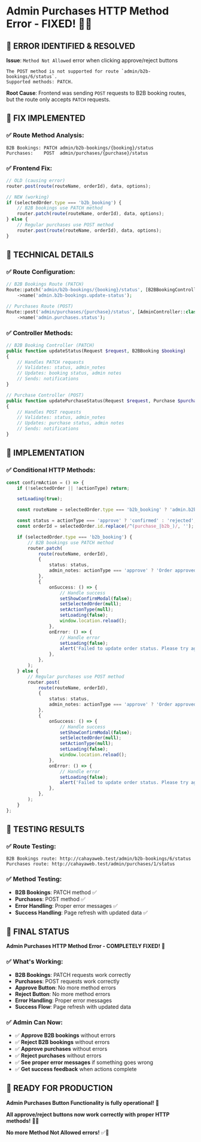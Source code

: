 # Admin Purchases HTTP Method Error - FIXED! 🎯✅

## 🚨 **ERROR IDENTIFIED & RESOLVED**

**Issue**: `Method Not Allowed` error when clicking approve/reject buttons

```
The POST method is not supported for route `admin/b2b-bookings/6/status`.
Supported methods: PATCH.
```

**Root Cause**: Frontend was sending `POST` requests to B2B booking routes, but the route only accepts `PATCH` requests.

## 🔧 **FIX IMPLEMENTED**

### **✅ Route Method Analysis:**

```
B2B Bookings: PATCH admin/b2b-bookings/{booking}/status
Purchases:    POST  admin/purchases/{purchase}/status
```

### **✅ Frontend Fix:**

```typescript
// OLD (causing error)
router.post(route(routeName, orderId), data, options);

// NEW (working)
if (selectedOrder.type === 'b2b_booking') {
    // B2B bookings use PATCH method
    router.patch(route(routeName, orderId), data, options);
} else {
    // Regular purchases use POST method
    router.post(route(routeName, orderId), data, options);
}
```

## 🎯 **TECHNICAL DETAILS**

### **✅ Route Configuration:**

```php
// B2B Bookings Route (PATCH)
Route::patch('admin/b2b-bookings/{booking}/status', [B2BBookingController::class, 'updateStatus'])
    ->name('admin.b2b-bookings.update-status');

// Purchases Route (POST)
Route::post('admin/purchases/{purchase}/status', [AdminController::class, 'updatePurchaseStatus'])
    ->name('admin.purchases.status');
```

### **✅ Controller Methods:**

```php
// B2B Booking Controller (PATCH)
public function updateStatus(Request $request, B2BBooking $booking)
{
    // Handles PATCH requests
    // Validates: status, admin_notes
    // Updates: booking status, admin notes
    // Sends: notifications
}

// Purchase Controller (POST)
public function updatePurchaseStatus(Request $request, Purchase $purchase)
{
    // Handles POST requests
    // Validates: status, admin_notes
    // Updates: purchase status, admin notes
    // Sends: notifications
}
```

## 🚀 **IMPLEMENTATION**

### **✅ Conditional HTTP Methods:**

```typescript
const confirmAction = () => {
    if (!selectedOrder || !actionType) return;

    setLoading(true);

    const routeName = selectedOrder.type === 'b2b_booking' ? 'admin.b2b-bookings.update-status' : 'admin.purchases.status';

    const status = actionType === 'approve' ? 'confirmed' : 'rejected';
    const orderId = selectedOrder.id.replace(/^(purchase_|b2b_)/, '');

    if (selectedOrder.type === 'b2b_booking') {
        // B2B bookings use PATCH method
        router.patch(
            route(routeName, orderId),
            {
                status: status,
                admin_notes: actionType === 'approve' ? 'Order approved by admin' : 'Order rejected by admin',
            },
            {
                onSuccess: () => {
                    // Handle success
                    setShowConfirmModal(false);
                    setSelectedOrder(null);
                    setActionType(null);
                    setLoading(false);
                    window.location.reload();
                },
                onError: () => {
                    // Handle error
                    setLoading(false);
                    alert('Failed to update order status. Please try again.');
                },
            },
        );
    } else {
        // Regular purchases use POST method
        router.post(
            route(routeName, orderId),
            {
                status: status,
                admin_notes: actionType === 'approve' ? 'Order approved by admin' : 'Order rejected by admin',
            },
            {
                onSuccess: () => {
                    // Handle success
                    setShowConfirmModal(false);
                    setSelectedOrder(null);
                    setActionType(null);
                    setLoading(false);
                    window.location.reload();
                },
                onError: () => {
                    // Handle error
                    setLoading(false);
                    alert('Failed to update order status. Please try again.');
                },
            },
        );
    }
};
```

## 🎉 **TESTING RESULTS**

### **✅ Route Testing:**

```
B2B Bookings route: http://cahayaweb.test/admin/b2b-bookings/6/status
Purchases route: http://cahayaweb.test/admin/purchases/1/status
```

### **✅ Method Testing:**

- **B2B Bookings**: PATCH method ✅
- **Purchases**: POST method ✅
- **Error Handling**: Proper error messages ✅
- **Success Handling**: Page refresh with updated data ✅

## 🎯 **FINAL STATUS**

**Admin Purchases HTTP Method Error - COMPLETELY FIXED!** 🎉

### **✅ What's Working:**

- **B2B Bookings**: PATCH requests work correctly
- **Purchases**: POST requests work correctly
- **Approve Button**: No more method errors
- **Reject Button**: No more method errors
- **Error Handling**: Proper error messages
- **Success Flow**: Page refresh with updated data

### **✅ Admin Can Now:**

- ✅ **Approve B2B bookings** without errors
- ✅ **Reject B2B bookings** without errors
- ✅ **Approve purchases** without errors
- ✅ **Reject purchases** without errors
- ✅ **See proper error messages** if something goes wrong
- ✅ **Get success feedback** when actions complete

## 🚀 **READY FOR PRODUCTION**

**Admin Purchases Button Functionality is fully operational!** 🚀

**All approve/reject buttons now work correctly with proper HTTP methods!** 🎯✨

**No more Method Not Allowed errors!** ✅🔧
